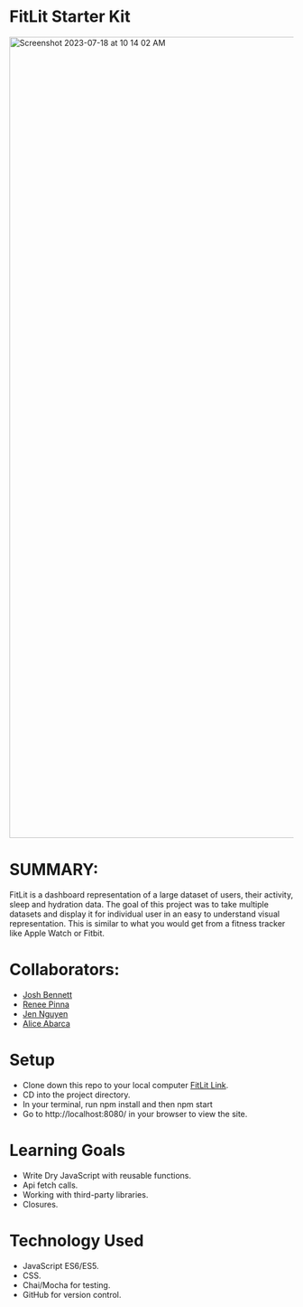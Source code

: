 # FitLit Starter Kit
<img width="1418" alt="Screenshot 2023-07-18 at 10 14 02 AM" src="https://github.com/JoshBennett793/fitlit/assets/123991375/00e99a1c-c7dd-4c76-8642-b683f05bc02d">


# SUMMARY:
FitLit is a dashboard representation of a large dataset of users, their activity, sleep and hydration data. The goal of this project was to take multiple datasets and display it for individual user in an easy to understand visual representation. This is similar to what you would get from a fitness tracker like Apple Watch or Fitbit.

# Collaborators: 
- [Josh Bennett](https://github.com/JoshBennett793)
- [Renee Pinna](https://github.com/reneepinna)
- [Jen Nguyen](https://github.com/Jnguyen615)
- [Alice Abarca](https://github.com/aliceabarca)

# Setup
- Clone down this repo to your local computer [FitLit Link](git@github.com:JoshBennett793/fitlit.git).
- CD into the project directory.
- In your terminal, run npm install and then npm start
- Go to http://localhost:8080/ in your browser to view the site.

# Learning Goals
- Write Dry JavaScript with reusable functions.
- Api fetch calls.
- Working with third-party libraries.
- Closures.

# Technology Used
- JavaScript ES6/ES5.
- CSS.
- Chai/Mocha for testing.
- GitHub for version control.

